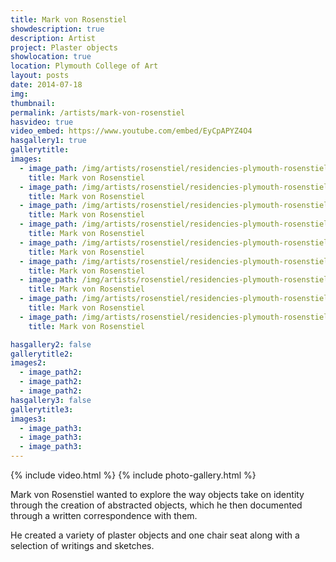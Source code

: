```yaml
---
title: Mark von Rosenstiel
showdescription: true
description: Artist
project: Plaster objects
showlocation: true
location: Plymouth College of Art 
layout: posts
date: 2014-07-18
img: 
thumbnail: 
permalink: /artists/mark-von-rosenstiel
hasvideo: true
video_embed: https://www.youtube.com/embed/EyCpAPYZ4O4
hasgallery1: true   
gallerytitle: 
images:
  - image_path: /img/artists/rosenstiel/residencies-plymouth-rosenstiel-1
    title: Mark von Rosenstiel
  - image_path: /img/artists/rosenstiel/residencies-plymouth-rosenstiel-2
    title: Mark von Rosenstiel 
  - image_path: /img/artists/rosenstiel/residencies-plymouth-rosenstiel-3
    title: Mark von Rosenstiel 
  - image_path: /img/artists/rosenstiel/residencies-plymouth-rosenstiel-4
    title: Mark von Rosenstiel 
  - image_path: /img/artists/rosenstiel/residencies-plymouth-rosenstiel-5
    title: Mark von Rosenstiel 
  - image_path: /img/artists/rosenstiel/residencies-plymouth-rosenstiel-6
    title: Mark von Rosenstiel 
  - image_path: /img/artists/rosenstiel/residencies-plymouth-rosenstiel-7
    title: Mark von Rosenstiel 
  - image_path: /img/artists/rosenstiel/residencies-plymouth-rosenstiel-8
    title: Mark von Rosenstiel 
  - image_path: /img/artists/rosenstiel/residencies-plymouth-rosenstiel-9
    title: Mark von Rosenstiel 

hasgallery2: false       
gallerytitle2:  
images2:
  - image_path2: 
  - image_path2: 
  - image_path2: 
hasgallery3: false    
gallerytitle3:  
images3:
  - image_path3: 
  - image_path3: 
  - image_path3:    
---
```


{% include video.html %}
{% include photo-gallery.html %}

Mark von Rosenstiel wanted to explore the way objects take on identity through the creation of abstracted objects, which he then documented through a written correspondence with them. 

He created a variety of plaster objects and one chair seat along with a selection of writings and sketches. 








